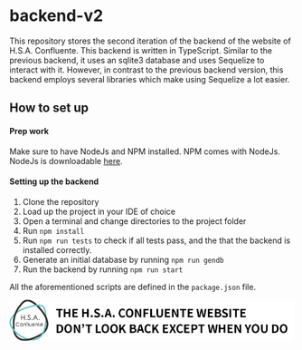 # backend-v2

This repository stores the second iteration of the backend of the website of H.S.A. Confluente. This backend is written
in TypeScript. Similar to the previous backend, it uses an sqlite3 database and uses Sequelize to interact with it.
However, in contrast to the previous backend version, this backend employs several libraries which make using Sequelize
a lot easier.

## How to set up

#### Prep work
Make sure to have NodeJs and NPM installed. NPM comes with NodeJs. NodeJs is downloadable 
[here](https://nodejs.org/en/download/).

#### Setting up the backend

1. Clone the repository
2. Load up the project in your IDE of choice
3. Open a terminal and change directories to the project folder 
4. Run `npm install`
5. Run `npm run tests` to check if all tests pass, and the that the backend is installed correctly.   
6. Generate an initial database by running `npm run gendb`
7. Run the backend by running `npm run start`

All the aforementioned scripts are defined in the `package.json` file.

![H.S.A. Confluente](backend_flavour.png)

